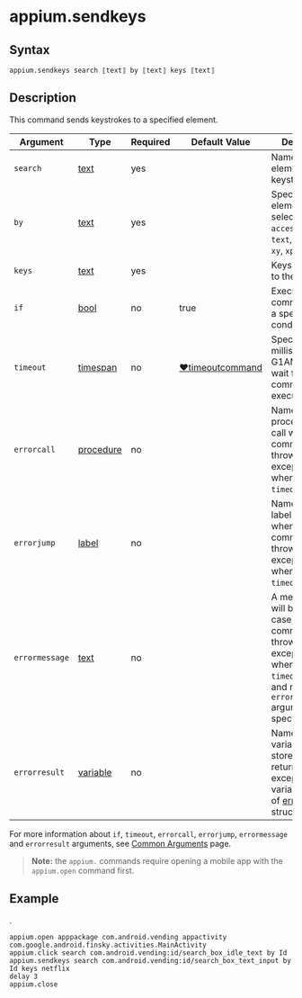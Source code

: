 # appium.sendkeys

## Syntax

```G1ANT
appium.sendkeys search ⟦text⟧ by ⟦text⟧ keys ⟦text⟧
```

## Description

This command sends keystrokes to a specified element.

| Argument | Type | Required | Default Value | Description |
| -------- | ---- | -------- | ------------- | ----------- |
|`search`| [text](../../G1ANT.Language/Structures/TextStructure.md) | yes |  | Name of an element to send keystrokes to |
|`by`| [text](../../G1ANT.Language/Structures/TextStructure.md) | yes |  | Specifies an element selector: `id`, `accessibilityid`, `text`, `partialid`, `xy`, `xpath` |
|`keys`| [text](../../G1ANT.Language/Structures/TextStructure.md) | yes | |Keys to be sent to the element |
| `if`           | [bool](../../G1ANT.Language/Structures/BooleanStructure.md) | no       | true                                                        | Executes the command only if a specified condition is true   |
| `timeout`      | [timespan](../../G1ANT.Language/Structures/TimeSpanStructure.md) | no       | [♥timeoutcommand](../../G1ANT.Addon.Core/Variables/TimeoutCommandVariable.md) | Specifies time in milliseconds for G1ANT.Robot to wait for the command to be executed |
| `errorcall`    | [procedure](../../G1ANT.Language/Structures/ProcedureStructure.md) | no       |                                                             | Name of a procedure to call when the command throws an exception or when a given `timeout` expires |
| `errorjump`    | [label](../../G1ANT.Language/Structures/LabelStructure.md) | no       |                                                             | Name of the label to jump to when the command throws an exception or when a given `timeout` expires |
| `errormessage` | [text](../../G1ANT.Language/Structures/TextStructure.md) | no       |                                                             | A message that will be shown in case the command throws an exception or when a given `timeout` expires, and no `errorjump` argument is specified |
| `errorresult`  | [variable](../../G1ANT.Language/Structures/VariableStructure.md) | no       |                                                             | Name of a variable that will store the returned exception. The variable will be of [error](../../G1ANT.Language/Structures/ErrorStructure.md) structure  |

For more information about `if`, `timeout`, `errorcall`, `errorjump`, `errormessage` and `errorresult` arguments, see [Common Arguments](../../../appendices/common-arguments.md) page.

> **Note:** the `appium.` commands require opening a mobile app with the `appium.open` command first.

## Example

.

```G1ANT
appium.open apppackage com.android.vending appactivity com.google.android.finsky.activities.MainActivity
appium.click search com.android.vending:id/search_box_idle_text by Id
appium.sendkeys search com.android.vending:id/search_box_text_input by Id keys netflix
delay 3
appium.close
```
